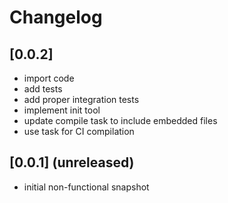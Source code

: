 # Changelog

## [0.0.2]

- import code
- add tests
- add proper integration tests
- implement init tool
- update compile task to include embedded files
- use task for CI compilation

## [0.0.1] (unreleased)

- initial non-functional snapshot

